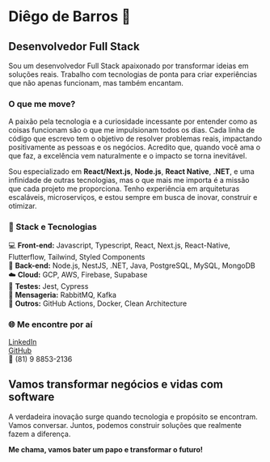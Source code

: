 
# Diêgo de Barros 👾

## Desenvolvedor Full Stack

Sou um desenvolvedor Full Stack apaixonado por transformar ideias em soluções reais. Trabalho com tecnologias de ponta para criar experiências que não apenas funcionam, mas também encantam.

### O que me move?

A paixão pela tecnologia e a curiosidade incessante por entender como as coisas funcionam são o que me impulsionam todos os dias. Cada linha de código que escrevo tem o objetivo de resolver problemas reais, impactando positivamente as pessoas e os negócios. Acredito que, quando você ama o que faz, a excelência vem naturalmente e o impacto se torna inevitável.

Sou especializado em **React/Next.js**, **Node.js**, **React Native**, **.NET**, e uma infinidade de outras tecnologias, mas o que mais me importa é a missão que cada projeto me proporciona. Tenho experiência em arquiteturas escaláveis, microserviços, e estou sempre em busca de inovar, construir e otimizar.

### 🚀 Stack e Tecnologias

💻 **Front-end:** Javascript, Typescript, React, Next.js, React-Native, Flutterflow, Tailwind, Styled Components  
🧠 **Back-end:** Node.js, NestJS, .NET, Java, PostgreSQL, MySQL, MongoDB  
☁️ **Cloud:** GCP, AWS, Firebase, Supabase  
🧪 **Testes:** Jest, Cypress  
🔧 **Mensageria:** RabbitMQ, Kafka  
🔧 **Outros:** GitHub Actions, Docker, Clean Architecture  

### 🌐 Me encontre por aí

[LinkedIn](https://www.linkedin.com/in/diêgodebarros)  
[GitHub](https://github.com/dig-ie)  
📱 (81) 9 8853-2136

## Vamos transformar negócios e vidas com software

A verdadeira inovação surge quando tecnologia e propósito se encontram. Vamos conversar. Juntos, podemos construir soluções que realmente fazem a diferença.

**Me chama, vamos bater um papo e transformar o futuro!**
